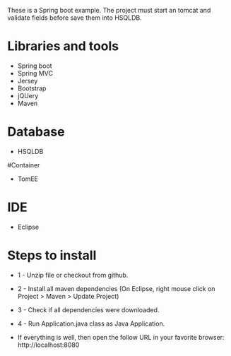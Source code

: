 These is a Spring boot example. The project must start an tomcat and validate fields before save them into HSQLDB.

# Libraries and tools
- Spring boot
- Spring MVC
- Jersey
- Bootstrap 
- jQUery
- Maven

# Database
- HSQLDB

#Container
- TomEE

# IDE
- Eclipse

# Steps to install
- 1 - Unzip file or checkout from github.
- 2 - Install all maven dependencies (On Eclipse, right mouse click on Project > Maven > Update Project)
- 3 - Check if all dependencies were downloaded. 
- 4 - Run Application.java class as Java Application.

- If everything is well, then open the follow URL in your favorite browser: http://localhost:8080
